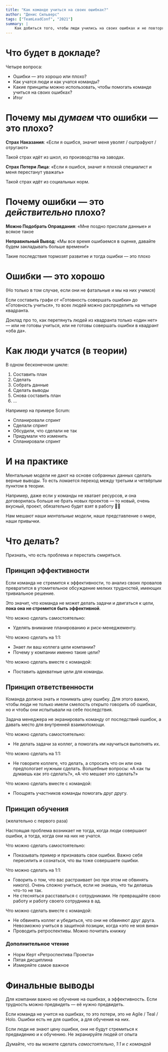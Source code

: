 ```yaml
---
title: "Как команде учиться на своих ошибках?"
author: "Денис Сильверс"
tags: ["TeamLeadConf", "2021"]
summary: |
    Как добиться того, чтобы люди учились на своих ошибках и не повторяли их в будущем, а также — как соблюсти баланс между требовательностью к результату и открытостью к экспериментированию.
---
```


# Что будет в докладе?
Четыре вопроса:
 - Ошибки — это хорошо или плохо?
 - Как учатся люди и как учатся команды?
 - Какие принципы можно использовать, чтобы помогать команде учиться на своих ошибках?
 - Итог
 
# Почему мы _думаем_ что ошибки — это плохо?
**Страх Наказания**: «Если я ошибся, значит меня уволят / оштрафуют / отругают»

Такой страх идёт из школ, из производства на заводах.

**Страх Потери Лица**: «Если я ошибся, значит я плохой специалист и меня перестанут уважать»

Такой страх идёт из социальных норм.

# Почему ошибки — это _действительно_ плохо?
**Можно Подобрать Оправдания**: «Мне поздно прислали данные» и всякое такое

**Неправильный Вывод**: «Мы все время ошибаемся в оценке, давайте будем закладывать больше времени!»

Такие последствия тормозят развитие и тогда ошибки — это плохо

# Ошибки — это хорошо
(Но только в том случае, если они не фатальные и мы на них учимся)

Если составить графи от «Готовность совершать ошибки» до «Готовность учиться», то всех людей можно распределить на четыре квадранта.

Доклад про то, как перетянуть людей из квадранта только «один нет» — или не готовы учиться, или не готовы совершать ошибки в квадрант «оба да».

# Как люди учатся (в теории)
В одном бесконечном цикле:
1. Составить план
2. Сделать
3. Собрать данные
4. Сделать выводы
5. Снова составить план
6. ...

Например на примере Scrum:
- Спланировали спринт
- Сделали спринт
- Обсудили, что сделали не так
- Придумали что изменить
- Спланировали спринт

# И на практике
Ментальные модели не дают на основе собранных данных сделать верные выводы. То есть ломается переход между третьим и четвёртым пунктом в теории.

Например, даже если у команды не хватает ресурсов, и она договорилась больше не брать новых проектов — то новый, очень вкусный, проект, обязательно будет взят в работу 🤷‍♂️

Нам мешают наши _ментальные модели_, наше представление о мире, наши привычки. 

# Что делать?
Признать, что есть проблема и перестать смиряться.

## Принцип эффективности
Если команда не стремится к эффективности, то анализ своих провалов превратится в утомительное обсуждение мелких трудностей, имеющих тривиальное решение.

Это значит, что команда не может делать задачи и двигаться к цели, **пока она не стремится быть эффективной**.

Что можно сделать самостоятельно:
 - Уделять внимание планированию и риск-менеджементу.

Что можно сделать на 1:1:
  - Знает ли ваш коллега цели компании?
  - Почему у компании именно такие цели?
 
 Что можно сделать вместе с командой:
  - Поставить адекватные цели для команды.

## Принцип ответственности
Команда должна знать и понимать цену ошибку. Для этого важно, чтобы люди не только имели смелость открыто говорить об ошибках, но и чтобы они испытывали на себе последствия.

Задача менеджера не экранировать команду от последствий ошибок, а давать место для внутренней взаимопомощи.

Что можно сделать самостоятельно:
- Не делать задачи за коллег, а помогать им научиться выполнять их.

Что можно сделать на 1:1:
 - Не говорите коллеге, что делать, а спросить что он или она предпологает нужным сделать. Волшебные вопросы: «А как ты думаешь как это сделать?», «А что мешает это сделать?»
 
 Что можно сделать вместе с командой:
  - Поощрять участников команды помогать друг другу. 

## Принцип обучения
(желательно с первого раза)

Настоящая проблема возникает не тогда, когда люди совершают ошибки, а тогда, когда они на них не учатся.

Что можно сделать самостоятельно:
 - Показывать пример и признавать свои ошибки. Важно себя пересилить и сознаться, что вы тоже совершаете ошибки.

Что можно сделать на 1:1:
 - Говорить о том, что вас растраивает (но при этом не обвинять никого). Очень сложно учиться, если не знаешь, что ты делаешь что-то не так.
 - Не стесняться расставаться с сотрудниками. Не превращайте свою работу и работу своего сотрудника в ад.
 
 Что можно сделать вместе с командой:
 -  Не обвинять коллег и убедиться, что они не обвиняют друг друга. Невозможно учиться в защитной позиции, когда «это не моя вина»
 -  Проводить ретроспективы. Можно почитать книжку 

### Дополнительное чтение
- Норм Керт «Ретроспектива Проекта»
- Пятая дисциплина
- Измеряйте самое важное


# Финальные выводы
Для компании важно не обучение на ошибках, а эффективность. Если трудность можно предвидеть — её нужно предвидеть.

Если команда не учится на ошибках, то это потери, это не Agile / Teal / Holo. Ошибки есть не для ошибок, а для обучения на них.

Если люди не знают цену ошибки, они не будут стремиться к предвидению и к обучению. Не экранируйте людей от опыта

Думайте, что вы можете сделать _самостоятельно_, _1:1_ и _с командой_

